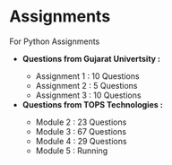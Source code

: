 # Assignments
For Python Assignments
<ul>
        <li class="fonts"><b>Questions from Gujarat Univertsity :</b></li>
        <ul>
            <li>Assignment 1 : 10 Questions</li>
            <li>Assignment 2 : 5 Questions</li>
            <li>Assignment 3 : 10 Questions</li>
        </ul>
        <li class="fonts"><b>Questions from TOPS Technologies :</b></li>
        <ul>
            <li>Module 2 : 23 Questions</li>
            <li>Module 3 : 67 Questions</li>
            <li>Module 4 : 29 Questions</li>
            <li>Module 5 : Running</li>
        </ul>
    </ul>
